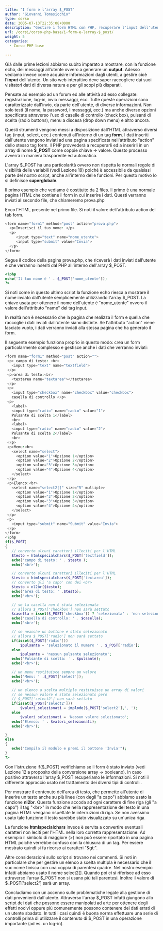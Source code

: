 ```yaml
---
title: "I form e l'array $_POST"
author: "Giovanni Tomasicchio"
type: corso
date: 2005-07-13T22:35:08+0000
description: "Gestire i form HTML con PHP, recuperare l'input dell'utente dall'array $_POST"
url: /corsi/corso-php-base/i-form-e-larray-$_post/
weight: 5
categories:
  - Corso PHP base
  
---
```

Già dalle prime lezioni abbiamo subito imparato a mostrare, con la funzione echo, dei messaggi all'utente ovvero a generare un **output**. Adesso vediamo invece come acquisire informazioni dagli utenti, a gestire cioè l'**input** dell'utente. Un sito web interattivo deve saper raccogliere dai suoi visitatori dati di diversa natura e per gli scopi più disparati.

Pensate ad esempio ad un forum ed alle attività ad esso collegate: registrazione, log-in, invio messaggi, ecc. Tutte queste operazioni sono caratterizzate dall'invio, da parte dell'utente, di diverse informazioni. Non solo testi (il nome, la password, i messaggi, ecc.) ma anche diverse opzioni specificate attraverso l'uso di caselle di controllo (check box), pulsanti di scelta (radio buttons), menu a discesa (drop down menu) e altro ancora.

Questi strumenti vengono messi a disposizione dall'HTML attraverso diversi tag (input, select, ecc.) contenuti all'interno di un tag **form**. I dati inseriti dall'utente vengono inviati ad una pagina specificata nell'attributo "action" dello stesso tag form. Il PHP provvederà a recuperarli ed a inserirli in un array di nome **$\_POST** come coppie chiave -&gt; valore. Questo processo avverrà in maniera trasparente ed automatica.

L'array $\_POST ha una particolarità ovvero non rispetta le normali regole di visibilità delle variabili (vedi Lezione 19) poiché è accessibile da qualsiasi parte del nostro script, anche all'interno delle funzioni. Per questo motivo lo si definisce **superglobale**.

Il primo esempio che vediamo è costituito da 2 files. Il primo è una normale pagina HTML che contiene il form in cui inserire i dati. Questi verranno inviati al secondo file, che chiameremo prova.php

Ecco l'HTML presente nel primo file. Si noti il valore dell'attributo action del tab form.

 ```php
<form name="form1" method="post" action="prova.php">
   <p>Inserisci il tuo nome: </p>
   <p>
      <input type="text" name="nome_utente">
      <input type="submit" value="Invia">
   </p>
</form>
```

Segue il codice della pagina prova.php, che riceverà i dati inviati dall'utente e che verranno inseriti dal PHP all'interno dell'array $\_POST.

 ```php
<?php
echo('Il tuo nome è ' . $_POST['nome_utente']);
?>
```

Si noti come in questo ultimo script la funzione echo riesca a mostrare il nome inviato dall'utente semplicemente utilizzando l'array $\_POST. La chiave usata per ottenere il nome dell'utente è "nome\_utente" ovvero il valore dell'attributo "name" del tag input.

In realtà non è necessario che la pagina che realizza il form e quella che raccoglie i dati inviati dall'utente siano distinte. Se l'attributo "action" viene lasciato vuoto, i dati verranno inviati alla stessa pagina che ha generato il form.

Il seguente esempio funziona proprio in questo modo: crea un form particolarmente complesso e gestisce anche i dati che verranno inviati:

 ```php
<form name="form1" method="post" action="">
  <p> campo di testo: <br>
    <input type="text" name="textfield">
  </p>
  <p>area di testo:<br>
    <textarea name="textarea"></textarea>
  </p>
  <p>
    <input type="checkbox" name="checkbox" value="checkbox">
    casella di controllo </p>
  <p>
    <label>
    <input type="radio" name="radio" value="1">
    Pulsante di scelta 1</label>
    <br>
    <label>
    <input type="radio" name="radio" value="2">
    Pulsante di scelta 2</label>
    <br>
  </p>
  <p>Menu:<br>
    <select name="select">
      <option value="1">Opzione 1</option>
      <option value="2">Opzione 2</option>
      <option value="3">Opzione 3</option>
      <option value="4">Opzione 4</option>
    </select>
  </p>
  <p>Elenco:<br>
    <select name="select2[]" size="5" multiple>
      <option value="1">Opzione 1</option>
      <option value="2">Opzione 2</option>
      <option value="3">Opzione 3</option>
      <option value="4">Opzione 4</option>
    </select>
  </p>
  <p>
    <input type="submit" name="Submit" value="Invia">
  </p>
</form>
<?php
if($_POST)
{
    // converto alcuni caratteri illeciti per l'HTML
    $testo = htmlspecialchars($_POST['textfield']);
    echo('campo di testo: ' . $testo );
    echo('<br>');

    // converto alcuni caratteri illeciti per l'HTML
    $testo = htmlspecialchars($_POST['textarea']);
    // converto gli 'a capo' con dei <br>
    $testo = nl2br($testo);
    echo('area di testo: ' .$testo);
    echo('<br>');

    // se la casella non è stata selezionata
    // allora $_POST['checkbox'] non sarà settato
    $casella = isset($_POST['checkbox']) ? 'selezionata' : 'non selezionata';
    echo('casella di controllo: ' . $casella);
    echo('<br>');

    // se neanche un bottone è stato selezionato
    // allora $_POST['radio'] non sarà settato
    if(isset($_POST['radio']))
        $pulsante = 'selezionato il numero ' . $_POST['radio'];
    else
        $pulsante = 'nessun pulsante selezionato';
    echo('Pulsante di scelta: ' . $pulsante);
    echo('<br>');

    // un menu restituisce sempre un valore
    echo('Menu: ' .$_POST['select']);
    echo('<br>');

    // un elenco a scelta multipla restituisce un array di valori
    // se nessun valore è stato selezionato però
    // $_POST['select2'] non sarà settato
    if(isset($_POST['select2']))
        $valori_selezionati = implode($_POST['select2'],', ');
    else
        $valori_selezionati = 'Nessun valore selezionato';
    echo('Elenco: ' . $valori_selezionati);
    echo('<br>');

}
else
{
    echo("Compila il modulo e premi il bottone 'Invia'");
}
?>
```

Con l'istruzione if($\_POST) verifichiamo se il form è stato inviato (vedi Lezione 12 a proposito della conversione array -&gt; booleano). In caso positivo attraverso l'array $\_POST recuperiamo le informazioni. Si noti il differente approccio usato nel trattamento dei diversi tipi di controlli.

Per mostrare il contenuto dell'area di testo, che permette all'utente di inserire un testo anche su più linee (con degli "a capo") abbiamo usato la funzione **nl2br**. Questa funzione accoda ad ogni carattere di fine riga (gli "a capo") il tag "&lt;br&gt;" in modo che nella rappresentazione del testo in una pagina HTML vengano rispettate le interruzioni di riga. Se non avessimo usato tale funzione il testo sarebbe stato visualizzato su un'unica riga.

La funzione **htmlspecialchars** invece è servita a convertire eventuali caratteri non leciti per l'HTML nella loro corretta rappresentazione. Ad esempio il simbolo di maggiore (&gt;) non può essere riportato in una pagina HTML poiché verrebbe confuso con la chiusura di un tag. Per essere mostrato quindi si fa ricorso ai caratteri "&amp;gt;".

Altre considerazioni sullo script si trovano nei commenti. Si noti in particolare che per gestire un elenco a scelta multipla è necessario che il suo nome finisca con una coppia di parentesi quadre. Nel nostro esempio infatti abbiamo usato il nome select2\[\]. Quando poi ci si riferisce ad esso attraverso l'array $\_POST non si usano più tali parentesi. Inoltre il valore di $\_POST\['select2'\] sarà un array.

Concludiamo con un accenno sulle problematiche legate alla gestione di dati provenienti dall'utente. Attraverso l'array $\_POST infatti giungono allo script dei dati che possono essere manipolati ad arte per ottenere degli effetti nocivi oppure più comunemente possono contenere dei dati errati di un utente sbadato. In tutti i casi quindi è buona norma effettuare una serie di controlli prima di utilizzare il contenuto di $\_POST in una operazione importante (ad es. un log-in).